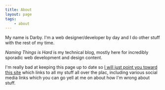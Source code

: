 ```yaml
---
title: About
layout: page
tags:
    - about
---
```


My name is Darby. I'm a web designer/developer by day and I do other stuff with the rest of my time.

_Naming Things is Hard_ is my technical blog, mostly here for incredibly sporadic web development and design content.

I'm really bad at keeping this page up to date so [I will just point you toward this site](https://chickenwing-gingerbreadman.xyz/) which links to all my stuff all over the plac, including various social media links which you can go yell at me on about how I'm wrong about stuff.
